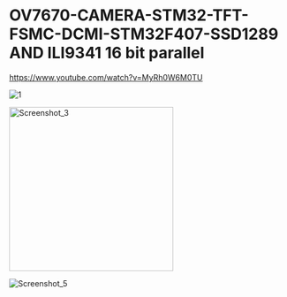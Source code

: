 # OV7670-CAMERA-STM32-TFT-FSMC-DCMI-STM32F407-SSD1289 AND ILI9341 16 bit parallel


https://www.youtube.com/watch?v=MyRh0W6M0TU

![1](https://user-images.githubusercontent.com/31142397/196041386-8a544407-3a76-458b-8e70-d1047ce6cafc.jpg)

<img width="297" alt="Screenshot_3" src="https://github.com/user-attachments/assets/f8820abc-81e9-4eac-8ebb-f39b71b1a110">

![Screenshot_5](https://github.com/user-attachments/assets/0e4d73b8-c379-4e16-bd72-d22da9b679d2)

